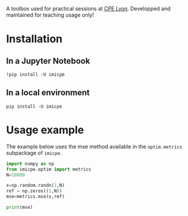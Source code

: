 
A toolbox used for practical sessions at [CPE Lyon](https://www.cpe.fr/).
Developped and maintained for teaching usage only!

# Installation

## In a Jupyter Notebook

```!pip install -U imicpe```

## In a local environment

```pip install -U imicpe```

# Usage example

The example below uses the mse method available in the `optim.metrics` subpackage of `imicpe`.

```python
import numpy as np
from imicpe.optim import metrics
N=10000

x=np.random.randn(1,N)
ref = np.zeros((1,N)) 
mse=metrics.mse(x,ref)   

print(mse)
```
